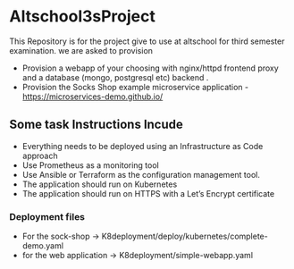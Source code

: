 # Altschool3sProject
This Repository is for the project give to use at altschool for third semester examination. we are asked to provision 
- Provision a webapp of your choosing with nginx/httpd frontend proxy and a database (mongo, postgresql etc) backend .
- Provision the Socks Shop example microservice application - https://microservices-demo.github.io/

## Some task Instructions Incude
* Everything needs to be deployed using an Infrastructure as Code approach
* Use Prometheus as a monitoring tool
* Use Ansible or Terraform as the configuration management tool.
* The application should run on Kubernetes
* The application should run on HTTPS with a Let’s Encrypt certificate

### Deployment files
* For the sock-shop -> K8deployment/deploy/kubernetes/complete-demo.yaml
* for the web application -> K8deployment/simple-webapp.yaml

